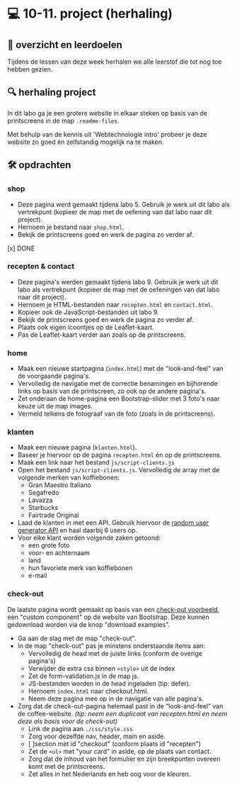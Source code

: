 # 💻 10-11. project (herhaling)

## 🥅 overzicht en leerdoelen

Tijdens de lessen van deze week herhalen we alle leerstof die tot nog toe hebben gezien.

## 🔍 herhaling project

In dit labo ga je een grotere website in elkaar steken op basis van de printscreens in de map `.readme-files`.

Met behulp van de kennis uit 'Webtechnologie intro' probeer je deze website zo goed én zelfstandig mogelijk na te maken.

## 🛠️ opdrachten

### shop

 - Deze pagina werd gemaakt tijdens labo 5. Gebruik je werk uit dit labo als vertrekpunt (kopieer de map met de oefening van dat labo naar dit project). 
 - Hernoem je bestand naar `shop.html`.
 - Bekijk de printscreens goed en werk de pagina zo verder af.

 [x] DONE

### recepten & contact

 - Deze pagina's werden gemaakt tijdens labo 9. Gebruik je werk uit dit labo als vertrekpunt (kopieer de map met de oefeningen van dat labo naar dit project). 
 - Hernoem je HTML-bestanden naar `recepten.html` en `contact.html`.
 - Kopieer ook de JavaScript-bestanden uit labo 9.
 - Bekijk de printscreens goed en werk de pagina zo verder af.
 - Plaats ook eigen icoontjes op de Leaflet-kaart. 
 - Pas de Leaflet-kaart verder aan zoals op de printscreens.

### home

 - Maak een nieuwe startpagina (`index.html`) met de "look-and-feel" van de voorgaande pagina's.
 - Vervolledig de navigatie met de correctie benamingen en bijhorende links op basis van de printscreen, zo ook op de andere pagina's.
 - Zet onderaan de home-pagina een Bootstrap-slider met 3 foto's naar keuze uit de map images.
 - Vermeld telkens de fotograaf van de foto (zoals in de printscreens).

### klanten

 - Maak een nieuwe pagina (`klanten.html`).
 - Baseer je hiervoor op de pagina `recepten.html` én op de printscreens.
 - Maak een link naar het bestand `js/script-clients.js`
 - Open het bestand `js/script-clients.js`. Vervolledig de array met de volgende merken van koffiebonen:
    - Gran Maestro Italiano
    - Segafredo
    - Lavazza
    - Starbucks
    - Fairtrade Original
 - Laad de klanten in met een API. Gebruik hiervoor de [random user generator API](https://randomuser.me/) en haal daarbij 6 users op.
 - Voor elke klant worden volgende zaken getoond:
    - een grote foto
    - voor- en achternaam
    - land
    - hun favoriete merk van koffiebonen
    - e-mail

### check-out

De laatste pagina wordt gemaakt op basis van een [check-out voorbeeld](https://getbootstrap.com/docs/5.3/examples/), een "custom component" op de website van Bootstrap. Deze kunnen gedownload worden via de knop "download examples".

 - Ga aan de slag met de map "check-out".
 - In de map "check-out" pas je minstens onderstaande items aan:
    - Vervolledig de head met de juiste links (conform de overige pagina's)
    - Verwijder de extra css binnen `<style>` uit de index
    - Zet de form-validation.js in de map js.
    - JS-bestanden worden in de head ingeladen (tip: defer).
    - Hernoem `index.html` naar checkout.html.
    - Neem deze pagina mee op in de navigatie van alle pagina's.
 - Zorg dat de check-out-pagina helemaal past in de “look-and-feel” van
de coffee-website.
    *(tip: neem een duplicaat van recepten.html en neem deze als basis voor de check-out)*
    - Link de pagina aan `./css/style.css`
    - Zorg voor dezelfde nav, header, main en aside.
    - [ ]section met id "checkout" (conform plaats id "recepten")
    - Zet de `<ul>` met "your card" in aside, op de plaats van contact.
    - Zorg dat de inhoud van het formulier en zijn breekpunten overeen komt met de printscreens.
    - Zet alles in het Nederlands en heb oog voor de kleuren.